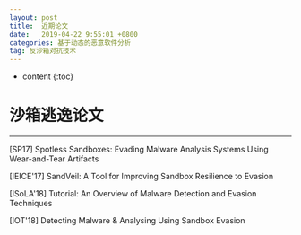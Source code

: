 ```yaml
---
layout: post
title:  近期论文
date:   2019-04-22 9:55:01 +0800
categories: 基于动态的恶意软件分析
tag: 反沙箱对抗技术
---
```

* content
{:toc}


# 沙箱逃逸论文

---

[SP17] Spotless Sandboxes: Evading Malware Analysis Systems Using Wear-and-Tear Artifacts

[IEICE'17] SandVeil: A Tool for Improving Sandbox Resilience to Evasion

[ISoLA'18] Tutorial: An Overview of Malware Detection and Evasion Techniques

[IOT'18] Detecting Malware & Analysing Using Sandbox Evasion